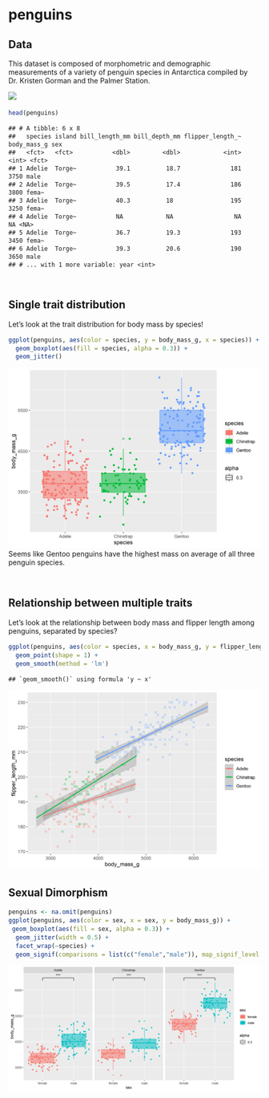 penguins
================

## Data

This dataset is composed of morphometric and demographic measurements of
a variety of penguin species in Antarctica compiled by Dr. Kristen
Gorman and the Palmer Station.

![](https://allisonhorst.github.io/palmerpenguins/reference/figures/lter_penguins.png)

``` r
head(penguins)
```

    ## # A tibble: 6 x 8
    ##   species island bill_length_mm bill_depth_mm flipper_length_~ body_mass_g sex  
    ##   <fct>   <fct>           <dbl>         <dbl>            <int>       <int> <fct>
    ## 1 Adelie  Torge~           39.1          18.7              181        3750 male 
    ## 2 Adelie  Torge~           39.5          17.4              186        3800 fema~
    ## 3 Adelie  Torge~           40.3          18                195        3250 fema~
    ## 4 Adelie  Torge~           NA            NA                 NA          NA <NA> 
    ## 5 Adelie  Torge~           36.7          19.3              193        3450 fema~
    ## 6 Adelie  Torge~           39.3          20.6              190        3650 male 
    ## # ... with 1 more variable: year <int>

<br>

## Single trait distribution

Let’s look at the trait distribution for body mass by species!

``` r
ggplot(penguins, aes(color = species, y = body_mass_g, x = species)) +
  geom_boxplot(aes(fill = species, alpha = 0.3)) +
  geom_jitter()  
```

![](penguins_files/figure-gfm/single_trait_distribution-1.png)<!-- -->
Seems like Gentoo penguins have the highest mass on average of all three
penguin species.

<br>

## Relationship between multiple traits

Let’s look at the relationship between body mass and flipper length
among penguins, separated by species?

``` r
ggplot(penguins, aes(color = species, x = body_mass_g, y = flipper_length_mm)) +
  geom_point(shape = 1) +
  geom_smooth(method = 'lm')
```

    ## `geom_smooth()` using formula 'y ~ x'

![](penguins_files/figure-gfm/rel_multiple_traits-1.png)<!-- --> <br>

## Sexual Dimorphism

``` r
penguins <- na.omit(penguins)
ggplot(penguins, aes(color = sex, x = sex, y = body_mass_g)) +
 geom_boxplot(aes(fill = sex, alpha = 0.3)) +
  geom_jitter(width = 0.5) +
  facet_wrap(~species) +
  geom_signif(comparisons = list(c("female","male")), map_signif_level = TRUE, color = "black")
```

![](penguins_files/figure-gfm/sex_dimorphism-1.png)<!-- -->
